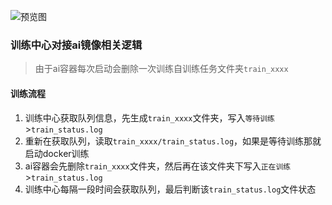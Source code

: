 ![预览图](https://gitee.com/baymin_gitee/img_batch_upload/raw/master/preview.png)

### 训练中心对接ai镜像相关逻辑

> 由于ai容器每次启动会删除一次训练自训练任务文件夹`train_xxxx`
#### 训练流程
1. 训练中心获取队列信息，先生成`train_xxxx`文件夹，写入`等待训练`>`train_status.log`
2. 重新在获取队列，读取`train_xxxx/train_status.log`，如果是等待训练那就启动docker训练
3. ai容器会先删除`train_xxxx`文件夹，然后再在该文件夹下写入`正在训练`>`train_status.log`
4. 训练中心每隔一段时间会获取队列，最后判断该`train_status.log`文件状态